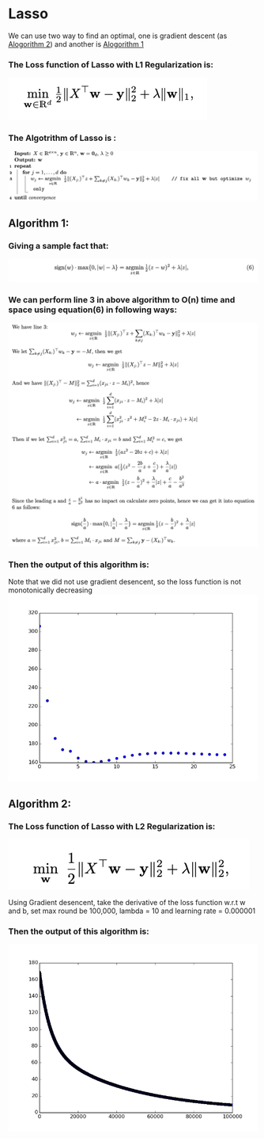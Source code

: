 # Lasso

We can use two way to find an optimal, one is gradient descent (as [Alogorithm 2](https://github.com/bochendong/Machine-learning/blob/master/Linear_regression/Lasso/README.md#algorithm-2)) and another is [Alogorithm 1](https://github.com/bochendong/Machine-learning/blob/master/Linear_regression/Lasso/README.md#algorithm-1)
### The Loss function of Lasso with L1 Regularization is:

![Lasso1](https://github.com/bochendong/Machine-learning/raw/master/Linear_regression/image/Lasso1.png)

### The Algotrithm of Lasso is :

![Lasso2](https://github.com/bochendong/Machine-learning/raw/master/Linear_regression/image/Lasso2.png)

## Algorithm 1:
### Giving a sample fact that:

![Lasso3](https://github.com/bochendong/Machine-learning/raw/master/Linear_regression/image/Lasso3.png)

### We can perform line 3 in above algorithm to O(n) time and space using equation(6) in following ways:

![Lasso4](https://github.com/bochendong/Machine-learning/raw/master/Linear_regression/image/Lasso4.png)

### Then the output of this algorithm is:
Note that we did not use gradient desencent, so the loss function is not monotonically decreasing
![Lasso4](https://github.com/bochendong/Machine-learning/raw/master/Linear_regression/image/figure_1.png)

## Algorithm 2:
### The Loss function of Lasso with L2 Regularization is:
![Lasso5](https://github.com/bochendong/Machine-learning/raw/master/Linear_regression/image/Lasso5.png)

Using Gradient desencent, take the derivative of the loss function w.r.t w and b, set max round be 100,000, lambda = 10 and learning rate = 0.000001

### Then the output of this algorithm is:
![Lasso4](https://github.com/bochendong/Machine-learning/raw/master/Linear_regression/image/figure_2.png)
